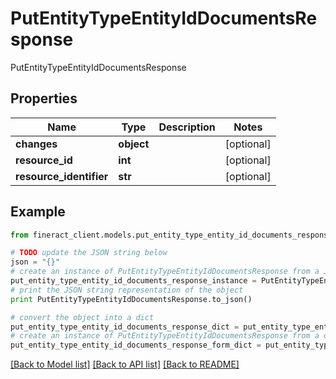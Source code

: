 # PutEntityTypeEntityIdDocumentsResponse

PutEntityTypeEntityIdDocumentsResponse

## Properties

Name | Type | Description | Notes
------------ | ------------- | ------------- | -------------
**changes** | **object** |  | [optional] 
**resource_id** | **int** |  | [optional] 
**resource_identifier** | **str** |  | [optional] 

## Example

```python
from fineract_client.models.put_entity_type_entity_id_documents_response import PutEntityTypeEntityIdDocumentsResponse

# TODO update the JSON string below
json = "{}"
# create an instance of PutEntityTypeEntityIdDocumentsResponse from a JSON string
put_entity_type_entity_id_documents_response_instance = PutEntityTypeEntityIdDocumentsResponse.from_json(json)
# print the JSON string representation of the object
print PutEntityTypeEntityIdDocumentsResponse.to_json()

# convert the object into a dict
put_entity_type_entity_id_documents_response_dict = put_entity_type_entity_id_documents_response_instance.to_dict()
# create an instance of PutEntityTypeEntityIdDocumentsResponse from a dict
put_entity_type_entity_id_documents_response_form_dict = put_entity_type_entity_id_documents_response.from_dict(put_entity_type_entity_id_documents_response_dict)
```
[[Back to Model list]](../README.md#documentation-for-models) [[Back to API list]](../README.md#documentation-for-api-endpoints) [[Back to README]](../README.md)


